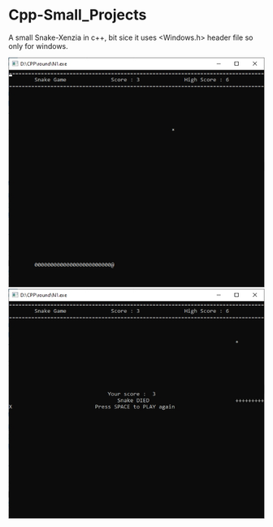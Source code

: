 # Cpp-Small_Projects

A small Snake-Xenzia in c++, bit sice it uses <Windows.h> header file so only for windows.


<p float="left">
<img src="Image 2.jpg"> 
<img src="Image 1.jpg"> 
</p>
